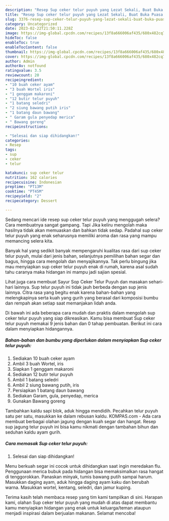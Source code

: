 ```yaml
---
description: "Resep Sup ceker telur puyuh yang Lezat Sekali, Buat Buka Puasa Enak"
title: "Resep Sup ceker telur puyuh yang Lezat Sekali, Buat Buka Puasa Enak"
slug: 3376-resep-sup-ceker-telur-puyuh-yang-lezat-sekali-buat-buka-puasa-enak
category: Uncategorized
date: 2023-02-22T21:50:11.228Z
image: https://img-global.cpcdn.com/recipes/13f8a666006af435/680x482cq70/sup-ceker-telur-puyuh-foto-resep-utama.jpg
hideToc: false
enableToc: true
enableTocContent: false
thumbnail: https://img-global.cpcdn.com/recipes/13f8a666006af435/680x482cq70/sup-ceker-telur-puyuh-foto-resep-utama.jpg
cover: https://img-global.cpcdn.com/recipes/13f8a666006af435/680x482cq70/sup-ceker-telur-puyuh-foto-resep-utama.jpg
author: Admin
authorAv: notfound
ratingvalue: 3.5
reviewcount: 20
recipeingredient:
- "10 buah ceker ayam"
- "3 buah Wortel iris"
- "1 genggam makaroni"
- "12 butir telur puyuh"
- "1 batang seledri"
- "2 siung bawang putih iris"
- "1 batang daun bawang"
- " Garam gula penyedap merica"
- " Bawang goreng"
recipeinstructions:

- "Selesai dan siap dihidangkan!"
categories:
- Resep
tags:
- sup
- ceker
- telur

katakunci: sup ceker telur 
nutrition: 162 calories
recipecuisine: Indonesian
preptime: "PT13M"
cooktime: "PT45M"
recipeyield: "2"
recipecategory: Dessert

---
```



Sedang mencari ide resep sup ceker telur puyuh yang menggugah selera? Cara membuatnya sangat gampang. Tapi Jika keliru mengolah maka hasilnya tidak akan memuaskan dan bahkan tidak sedap. Padahal sup ceker telur puyuh yang enak seharusnya memiliki aroma dan rasa yang mampu memancing selera kita.


Banyak hal yang sedikit banyak mempengaruhi kualitas rasa dari sup ceker telur puyuh, mulai dari jenis bahan, selanjutnya pemilihan bahan segar dan bagus, hingga cara mengolah dan menyajikannya. Tak perlu bingung jika mau menyiapkan sup ceker telur puyuh enak di rumah, karena asal sudah tahu caranya maka hidangan ini mampu jadi sajian spesial.

Lihat juga cara membuat Sayur Sop Ceker Telur Puyuh dan masakan sehari-hari lainnya. Sup telur puyuh ini tidak jauh berbeda dengan sup jenis lainnya. Citra rasa yang begitu enak karena bahan-bahan yang melengkapinya serta kuah yang gurih yang berasal dari komposisi bumbu dan rempah akan setiap saat memanjakan lidah anda.


Di bawah ini ada beberapa cara mudah dan praktis dalam mengolah sup ceker telur puyuh yang siap dikreasikan. Kamu bisa membuat Sup ceker telur puyuh memakai 9 jenis bahan dan 0 tahap pembuatan. Berikut ini cara dalam menyiapkan hidangannya.

<!--inarticleads1-->

##### Bahan-bahan dan bumbu yang diperlukan dalam menyiapkan Sup ceker telur puyuh:

1. Sediakan 10 buah ceker ayam
1. Ambil 3 buah Wortel, iris
1. Siapkan 1 genggam makaroni
1. Sediakan 12 butir telur puyuh
1. Ambil 1 batang seledri
1. Ambil 2 siung bawang putih, iris
1. Persiapkan 1 batang daun bawang
1. Sediakan  Garam, gula, penyedap, merica
1. Gunakan  Bawang goreng


Tambahkan kaldu sapi blok, aduk hingga mendidih. Pecahkan telur puyuh satu per satu, masukkan ke dalam rebusan kaldu. KOMPAS.com - Ada cara membuat berbagai olahan jagung dengan kuah segar dan hangat. Resep sup jagung telur puyuh ini bisa kamu nikmati dengan tambahan bihun dan seduhan kaldu ayam gurih. 

<!--inarticleads2-->

##### Cara memasak Sup ceker telur puyuh:


1. Selesai dan siap dihidangkan!

Menu berkuah segar ini cocok untuk dihidangkan saat ingin meredakan flu. Penggunaan merica bubuk pada hidangan bisa memaksimalkan rasa hangat di tenggorokkan. Panaskan minyak, tumis bawang putih sampai harum. Masukkan daging ayam, aduk hingga daging ayam kaku dan berubah warna. Masukkan wortel, kentang, seledri, dan jamur kuping. 

Terima kasih telah membaca resep yang tim kami tampilkan di sini. Harapan kami, olahan Sup ceker telur puyuh yang mudah di atas dapat membantu kamu menyiapkan hidangan yang enak untuk keluarga/teman ataupun menjadi inspirasi dalam berjualan makanan. Selamat mencoba!
